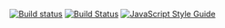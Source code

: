 [![Build status](https://ci.appveyor.com/api/projects/status/805x3wrk010vypuv?svg=true)](https://ci.appveyor.com/project/TimelordUK/jspf-md-demo)
[![Build Status](https://travis-ci.org/TimelordUK/jspf-demo.svg?branch=master)](https://travis-ci.org/TimelordUK/jspf-md-demo)
[![JavaScript Style Guide](https://img.shields.io/badge/code_style-standard-brightgreen.svg)](https://standardjs.com)
